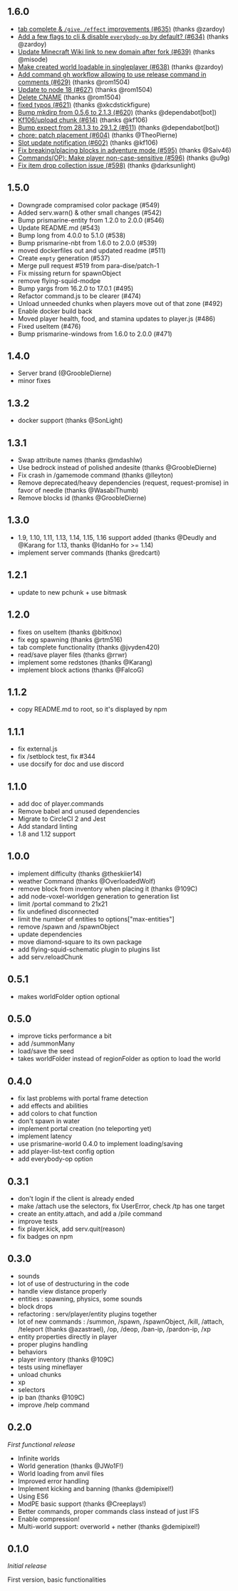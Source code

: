 ## 1.6.0
* [tab complete & `/give`, `/effect` improvements (#635)](https://github.com/PrismarineJS/flying-squid/commit/2c1bc4628eebe04eab6f1636d4e90f199fb5fb19) (thanks @zardoy)
* [Add a few flags to cli & disable `everybody-op` by default? (#634)](https://github.com/PrismarineJS/flying-squid/commit/9e3fafd5aba90e6d4eaf0dcef8e6ed9b529c7073) (thanks @zardoy)
* [Update Minecraft Wiki link to new domain after fork (#639)](https://github.com/PrismarineJS/flying-squid/commit/cb3cfd071b8d66a03d7db0d365dfca112be22305) (thanks @misode)
* [Make created world loadable in singleplayer (#638)](https://github.com/PrismarineJS/flying-squid/commit/37bb939fbabf4d81bca39a9a6a4ce2a67fddfd15) (thanks @zardoy)
* [Add command gh workflow allowing to use release command in comments (#629)](https://github.com/PrismarineJS/flying-squid/commit/2113acf3129bee44e68e0ad3b0014a8fb4325745) (thanks @rom1504)
* [Update to node 18 (#627)](https://github.com/PrismarineJS/flying-squid/commit/1112ec7bce2ea9091c10248ff53dfbbc260c7040) (thanks @rom1504)
* [Delete CNAME](https://github.com/PrismarineJS/flying-squid/commit/1158513f782b41a25a9ff5859495b6d2be4d31f0) (thanks @rom1504)
* [fixed typos (#621)](https://github.com/PrismarineJS/flying-squid/commit/3336120afb83a3f52ade447b5adaa162f3fb40c1) (thanks @xkcdstickfigure)
* [Bump mkdirp from 0.5.6 to 2.1.3 (#620)](https://github.com/PrismarineJS/flying-squid/commit/0f9687f973767789fcb996f36eca7a0e5746723b) (thanks @dependabot[bot])
* [Kf106/upload chunk (#614)](https://github.com/PrismarineJS/flying-squid/commit/353a6fc5aa1fd8c970bb259fc7ff9344b25ee433) (thanks @kf106)
* [Bump expect from 28.1.3 to 29.1.2 (#611)](https://github.com/PrismarineJS/flying-squid/commit/f35481145e3dde3ce0ba3b956e915bd25e626454) (thanks @dependabot[bot])
* [chore: patch placement (#604)](https://github.com/PrismarineJS/flying-squid/commit/2eea573728f0b1e8e8fee06c71ffb41e1b765054) (thanks @TheoPierne)
* [Slot update notification (#602)](https://github.com/PrismarineJS/flying-squid/commit/16d712d5e45a4fc33851bc239dc6c1b034002dae) (thanks @kf106)
* [Fix breaking/placing blocks in adventure mode (#595)](https://github.com/PrismarineJS/flying-squid/commit/a4ea2bec9db6f97cf5dd5f992c7b78f9845b3ad9) (thanks @Saiv46)
* [Commands(OP): Make player non-case-sensitive (#596)](https://github.com/PrismarineJS/flying-squid/commit/e271ee25ee0be1fd4fa7a4c16278554495ffb32d) (thanks @u9g)
* [Fix item drop collection issue (#598)](https://github.com/PrismarineJS/flying-squid/commit/349f3940e6740becb53a556b1b54a3a1358f31cf) (thanks @darksunlight)

## 1.5.0
* Downgrade compramised color package (#549)
* Added serv.warn() & other small changes (#542)
* Bump prismarine-entity from 1.2.0 to 2.0.0 (#546)
* Update README.md (#543)
* Bump long from 4.0.0 to 5.1.0 (#538)
* Bump prismarine-nbt from 1.6.0 to 2.0.0 (#539)
* moved dockerfiles out and updated readme (#511)
* Create `empty` generation (#537)
* Merge pull request #519 from para-dise/patch-1
* Fix missing return for spawnObject
* remove flying-squid-modpe
* Bump yargs from 16.2.0 to 17.0.1 (#495)
* Refactor command.js to be clearer (#474)
* Unload unneeded chunks when players move out of that zone (#492)
* Enable docker build back
* Moved player health, food, and stamina updates to player.js (#486)
* Fixed useItem (#476)
* Bump prismarine-windows from 1.6.0 to 2.0.0 (#471)

## 1.4.0
* Server brand (@GroobleDierne)
* minor fixes

## 1.3.2
* docker support (thanks @SonLight)

## 1.3.1
* Swap attribute names (thanks @mdashlw)
* Use bedrock instead of polished andesite (thanks @GroobleDierne)
* Fix crash in /gamemode command (thanks @lleyton)
* Remove deprecated/heavy dependencies (request, request-promise) in favor of needle (thanks @WasabiThumb)
* Remove blocks id (thanks @GroobleDierne)

## 1.3.0

* 1.9, 1.10, 1.11, 1.13, 1.14, 1.15, 1.16 support added (thanks @Deudly and @Karang for 1.13, thanks @IdanHo for >= 1.14)
* implement server commands (thanks @redcarti)

## 1.2.1

* update to new pchunk + use bitmask

## 1.2.0

* fixes on useItem (thanks @bitknox)
* fix egg spawning (thanks @rtm516)
* tab complete functionality (thanks @jvyden420)
* read/save player files (thanks @rrwr)
* implement some redstones (thanks @Karang)
* implement block actions (thanks @FalcoG)

## 1.1.2

* copy README.md to root, so it's displayed by npm

## 1.1.1

* fix external.js
* fix /setblock test, fix #344
* use docsify for doc and use discord

## 1.1.0

* add doc of player.commands
* Remove babel and unused dependencies
* Migrate to CircleCI 2 and Jest
* Add standard linting
* 1.8 and 1.12 support

## 1.0.0

* implement difficulty (thanks @theskiier14)
* weather Command (thanks @OverloadedWolf)
* remove block from inventory when placing it (thanks @109C)
* add node-voxel-worldgen generation to generation list
* limit /portal command to 21x21
* fix undefined disconnected
* limit the number of entities to options["max-entities"]
* remove /spawn and /spawnObject
* update dependencies
* move diamond-square to its own package
* add flying-squid-schematic plugin to plugins list
* add serv.reloadChunk

## 0.5.1

* makes worldFolder option optional

## 0.5.0

* improve ticks performance a bit
* add /summonMany
* load/save the seed
* takes worldFolder instead of regionFolder as option to load the world

## 0.4.0

* fix last problems with portal frame detection
* add effects and abilities
* add colors to chat function
* don't spawn in water
* implement portal creation (no teleporting yet)
* implement latency
* use prismarine-world 0.4.0 to implement loading/saving
* add player-list-text config option
* add everybody-op option

## 0.3.1

 * don't login if the client is already ended
 * make /attach use the selectors, fix UserError, check /tp has one target
 * create an entity.attach, and add a /pile command
 * improve tests
 * fix player.kick, add serv.quit(reason)
 * fix badges on npm

## 0.3.0

* sounds
* lot of use of destructuring in the code
* handle view distance properly
* entities : spawning, physics, some sounds
* block drops
* refactoring : serv/player/entity plugins together
* lot of new commands : 
/summon, /spawn, /spawnObject, /kill, /attach, /teleport (thanks @azastrael), /op, /deop, /ban-ip, /pardon-ip, /xp
* entity properties directly in player
* proper plugins handling
* behaviors
* player inventory (thanks @109C)
* tests using mineflayer
* unload chunks
* xp
* selectors
* ip ban (thanks @109C)
* improve /help command

## 0.2.0
*First functional release*

* Infinite worlds
* World generation (thanks @JWo1F!)
* World loading from anvil files
* Improved error handling
* Implement kicking and banning (thanks @demipixel!)
* Using ES6
* ModPE basic support (thanks @Creeplays!)
* Better commands, proper commands class instead of just IFS
* Enable compression!
* Multi-world support: overworld + nether (thanks @demipixel!)

## 0.1.0
*Initial release*

First version, basic functionalities